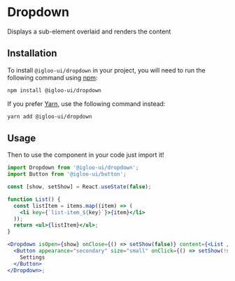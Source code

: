 # Dropdown

Displays a sub-element overlaid and renders the content

<Example is="custom" />

<ReferenceLinks is="custom" />

## Installation

To install `@igloo-ui/dropdown` in your project, you will need to run the following command using [npm](https://www.npmjs.com/):

```bash
npm install @igloo-ui/dropdown
```

If you prefer [Yarn](https://classic.yarnpkg.com/en/), use the following command instead:

```bash
yarn add @igloo-ui/dropdown
```

## Usage

Then to use the component in your code just import it!

```jsx
import Dropdown from '@igloo-ui/dropdown';
import Button from '@igloo-ui/button';

const [show, setShow] = React.useState(false);

function List() {
  const listItem = items.map((item) => (
    <li key={`list-item_${key}`}>{item}</li>
  ));
  return <ul>{listItem}</ul>;
}

<Dropdown isOpen={show} onClose={() => setShow(false)} content={<List />}>
  <Button appearance="secondary" size="small" onClick={() => setShow(!show)}>
    Settings
  </Button>
</Dropdown>;
```
